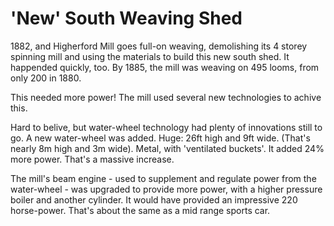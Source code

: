 # 'New' South Weaving Shed

1882, and Higherford Mill goes full-on weaving, demolishing its 4 storey spinning mill and using the materials to build this new south shed.
It happended quickly, too. By 1885, the mill was weaving on 495 looms, from only 200 in 1880.

This needed more power! The mill used several new technologies to achive this. 

Hard to belive, but water-wheel technology had plenty of innovations still to go. A new water-wheel was added. Huge: 26ft high and 9ft wide. (That's nearly 8m high and 3m wide). Metal, with 'ventilated buckets'. It added 24% more power. That's a massive increase.

The mill's beam engine - used to supplement and regulate power from the water-wheel - was upgraded to provide more power, with a higher pressure boiler and another cylinder. It would have provided an impressive 220 horse-power. That's about the same as a mid range sports car.
